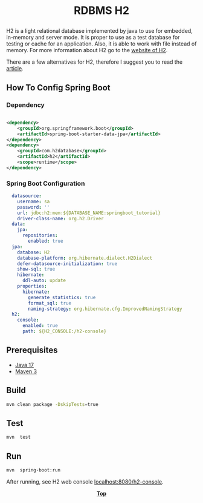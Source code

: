 # <p align="center">RDBMS H2</p>

<p align="justify">

H2 is a light relational database implemented by java to use for embedded, in-memory and server mode. It is proper to
use as a test database for testing or cache for an application. Also, it is able to work with file instead of memory.
For more information about H2 go to the [website of H2](https://www.h2database.com/html/main.html).

</p>

<p align="justify">

There are a few alternatives for H2, therefore I suggest you to read the
[article](https://github.com/oss-academy/article/blob/main/inmemory-db/README.md).

</p>

## How To Config Spring Boot

### Dependency

```xml

<dependency>
    <groupId>org.springframework.boot</groupId>
    <artifactId>spring-boot-starter-data-jpa</artifactId>
</dependency>
<dependency>
    <groupId>com.h2database</groupId>
    <artifactId>h2</artifactId>
    <scope>runtime</scope>
</dependency>
```

### Spring Boot Configuration

```yaml
  datasource:
    username: sa
    password: ''
    url: jdbc:h2:mem:${DATABASE_NAME:springboot_tutorial}
    driver-class-name: org.h2.Driver
  data:
    jpa:
      repositories:
        enabled: true
  jpa:
    database: H2
    database-platform: org.hibernate.dialect.H2Dialect
    defer-datasource-initialization: true
    show-sql: true
    hibernate:
      ddl-auto: update
    properties:
      hibernate:
        generate_statistics: true
        format_sql: true
        naming-strategy: org.hibernate.cfg.ImprovedNamingStrategy
  h2:
    console:
      enabled: true
      path: ${H2_CONSOLE:/h2-console}
```

## Prerequisites

* [Java 17](https://www.oracle.com/de/java/technologies/downloads/)
* [Maven 3](https://maven.apache.org/index.html)

## Build

```bash
mvn clean package -DskipTests=true
```

## Test

```bash
mvn  test
```

## Run

```bash
mvn  spring-boot:run
```

After running, see H2 web console [localhost:8080/h2-console](localhost:8080/h2-console).

**<p align="center"> [Top](#RDBMS-H2) </p>**